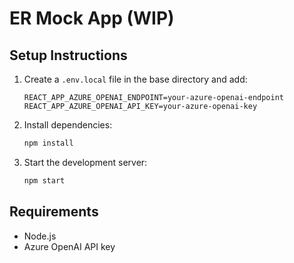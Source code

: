 # ER Mock App (WIP)

## Setup Instructions

1. Create a `.env.local` file in the base directory and add:

    ```
    REACT_APP_AZURE_OPENAI_ENDPOINT=your-azure-openai-endpoint
    REACT_APP_AZURE_OPENAI_API_KEY=your-azure-openai-key
    ```
2. Install dependencies:

    ```bash
    npm install
    ```
3. Start the development server:

    ```bash
    npm start
    ```

## Requirements

- Node.js
- Azure OpenAI API key